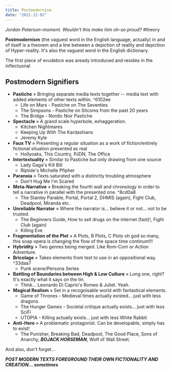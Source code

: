 ```yaml
---
title: Postmodernism
date: "2021-12-02"
---
```

*Jordan Peterson-moment. Wouldn't this make him oh-so proud?*
#theory 

**Postmodernism** (the vaguest word in the English language, actually) in and of itself is a theorem and a line between a depiction of reality and depiction of Hyper-reality. It's also the vaguest word in the English dictionary.

The first piece of evudebce was aready introduced and resides in the inflectuonal 

## Postmodern Signifiers
- **Pastiche**  »  Bringing separate media texts together -- media text with added elements of other texts within. ^6102ee
	- Life on Mars - Pastiche on The Seventies
	- The Simpsons - Pastiche on Sitcoms from the past 20 years
	- The Bridge - Nordic Noir Pastiche
- **Spectacle**  » A grand scale hyperbole, exhaggeration.
	- Kitchen Nightmares
	- Keeping Up With The Kardashians
	- Jeremy Kyle
- **Faux TV**  »  Presenting a regular situation as a work of fiction/entirely fictional situation presented as real
	- Hollyoaks, This Country, PJDN, The Office
- **Intertextuality**  »  Similar to Pastiche but only drawing from one source
	- Lady Gaga's Kill Bill
	- Riptide's Michelle Pfipher
- **Paranoia**  »  Texts saturated with a distinctly troubling atmosphere
	- Don't Hug Me I'm Scared
- **Meta-Narrative**  »  Breaking the fourth wall and chronology in order to tell a narrative in parallel with the presented one. ^8cd0a8
	- The Stanley Parable, Portal, Portal 2, DHMIS (again), Fight Club, Deadpool, Miranda etc.
- **Unreliable Narrator**  »  Where the narrator is... believe it or not... not to be trusted.
	- The Beginners Guide, How to sell drugs on the internet (fast)!, Fight Club (again)
	- Killing Eve
- **Fragmentation of the Plot**  »  A Plots, B Plots, C Plots oh god so many, this soap opera is changing the flow of the space time continum!!!
- **Hybridity**  »  Two genres being merged. Like Rom-Com or Action Adventure.
- **Bricolage**  »  Takes elements from text to use in an oppositional way. ^33daa7
	- Punk scene/Persona Series
- **Battling of Boundaries between High & Low Culture**  »  Long one, right? It's exactly what it says on the tin.
	- Think... Leonardo Di Caprio's Romeo & Juliet. Yeah.
- **Magical Realism**  »  Set in a recognisable world with fantastical elements.
	- Game of Thrones - Medieval times actually existed... just with less dragons.
	- The Hunger Games - Societal critique actually exists... just with less SciFi
	- UTOPIA - Killing actually exists... just with less White Rabbit
- **Anti-Hero**  »  A problematic protagonist. Can be developable, simply has to exist!
	- The Punisher, Breaking Bad, Deadpool, The Good Place, Sons of Anarchy, ___BOJACK HORSEMAN___, Wolf of Wall Street.
	
And also, don't forget...

***POST MODERN TEXTS FOREGROUND THEIR OWN FICTIONALITY AND CREATION... sometimes***